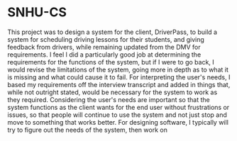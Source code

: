 # SNHU-CS

This project was to design a system for the client, DriverPass, to build a system for scheduling driving lessons for their students, and giving feedback from drivers, while remaining updated from the DMV for requirements.
I feel I did a particularly good job at determining the requirements for the functions of the system, but if I were to go back, I would revise the limitations of the system, going more in depth as to what it is missing and what could cause it to fail.
For interpreting the user's needs, I based my requirements off the interview transcript and added in things that, while not outright stated, would be necessary for the system to work as they required.
Considering the user's needs are important so that the system functions as the client wants for the end user without frustrations or issues, so that people will continue to use the system and not just stop and move to something that works better.
For designing software, I typically will try to figure out the needs of the system, then work on
